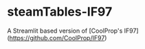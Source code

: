 # steamTables-IF97

A Streamlit based version of [CoolProp's IF97] (https://github.com/CoolProp/IF97)


